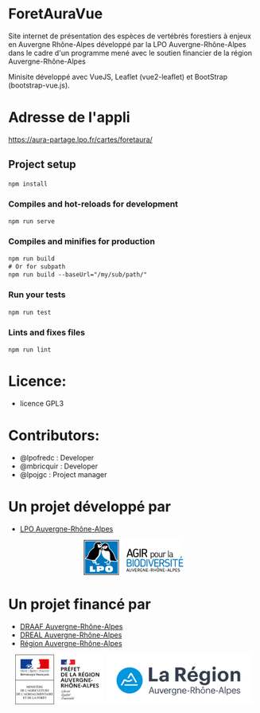 # ForetAuraVue

Site internet de présentation des espèces de vertébrés forestiers à enjeux en Auvergne Rhône-Alpes développé par la LPO Auvergne-Rhône-Alpes dans le cadre d'un programme mené avec le soutien financier de la région Auvergne-Rhône-Alpes

Minisite développé avec VueJS, Leaflet (vue2-leaflet) et BootStrap (bootstrap-vue.js).

# Adresse de l'appli

https://aura-partage.lpo.fr/cartes/foretaura/

## Project setup
```
npm install
```

### Compiles and hot-reloads for development
```
npm run serve
```

### Compiles and minifies for production
```
npm run build
# Or for subpath
npm run build --baseUrl="/my/sub/path/"
```

### Run your tests
```
npm run test
```

### Lints and fixes files
```
npm run lint
```

# Licence:
* licence GPL3

# Contributors:
* @lpofredc : Developer
* @mbricquir : Developer
* @lpojgc : Project manager

# Un projet développé par
* [LPO Auvergne-Rhône-Alpes](https://auvergne-rhone-alpes.lpo.fr)

<p style="text-align: center;"><img src="src/assets/logo_lpo.png" alt="drawing" width="200"  alt="LPOAuRA"/></p>

# Un projet financé par
* [DRAAF Auvergne-Rhône-Alpes](https://draaf.auvergne-rhone-alpes.agriculture.gouv.fr/)
* [DREAL Auvergne-Rhône-Alpes](http://www.auvergne-rhone-alpes.developpement-durable.gouv.fr/)
* [Région Auvergne-Rhône-Alpes](https://www.auvergnerhonealpes.fr/)

<p style="text-align: center;"><img src="src/assets/logo_draaf.png" height="100" style="align: center;" alt="DRAAF AuRA"/>&nbsp;<img src="src/assets/logo_pref_aura.svg" height="100" style="align: center;" alt="DREAL AuRA"/>&nbsp;<img src="src/assets/logo_region_aura.svg" height="100" style="align: center;" alt="Région AuRA"/></p>

